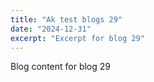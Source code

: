 ```yaml
---
title: "Ak test blogs 29"
date: "2024-12-31"
excerpt: "Excerpt for blog 29"
---
```


Blog content for blog 29